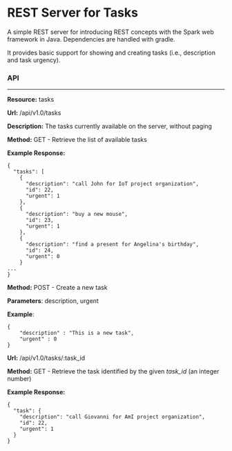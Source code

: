REST Server for Tasks
======================

A simple REST server for introducing REST concepts with the Spark web framework in Java. Dependencies are handled with gradle.

It provides basic support for showing and creating tasks (i.e., description and task urgency).

### API
-------

**Resource:** tasks

**Url:** /api/v1.0/tasks

**Description:** The tasks currently available on the server, without paging

**Method:** GET - Retrieve the list of available tasks

**Example Response:**

```
{
  "tasks": [
    {
      "description": "call John for IoT project organization",
      "id": 22,
      "urgent": 1
    },
    {
      "description": "buy a new mouse",
      "id": 23,
      "urgent": 1
    },
    {
      "description": "find a present for Angelina's birthday",
      "id": 24,
      "urgent": 0
    }
...
}
```

**Method:** POST - Create a new task

**Parameters**: description, urgent

**Example**:

```
{
	"description" : "This is a new task",
	"urgent" : 0
}
```

**Url:** /api/v1.0/tasks/:task_id

**Method:** GET - Retrieve the task identified by the given *task_id* (an integer number)

**Example Response:**

```
{
  "task": {
    "description": "call Giovanni for AmI project organization",
    "id": 22,
    "urgent": 1
  }
}
```
